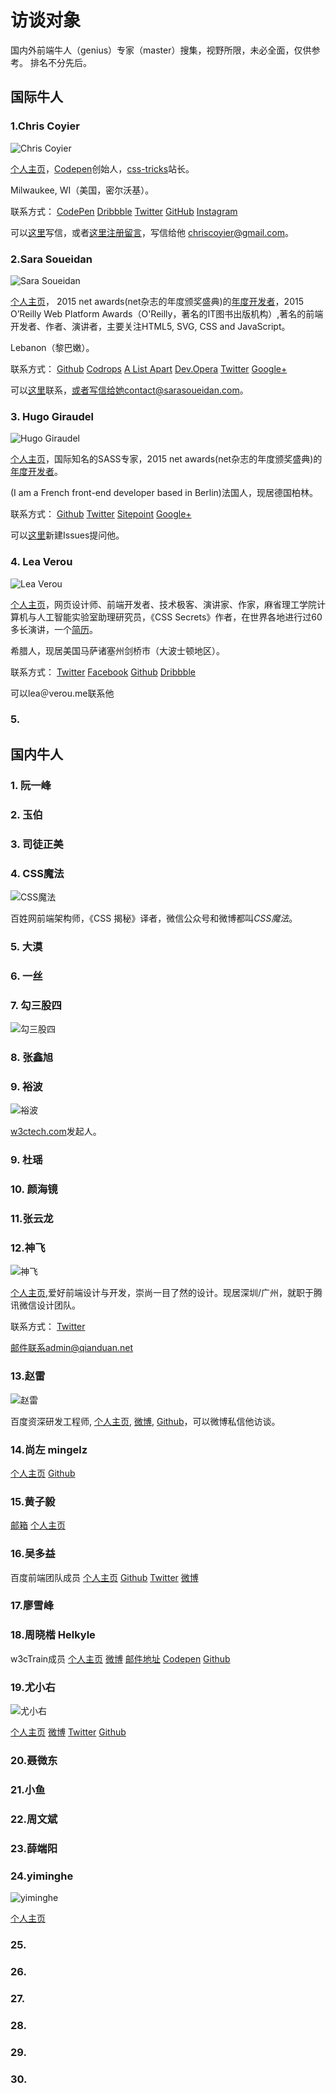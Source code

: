 ﻿# 访谈对象
国内外前端牛人（genius）专家（master）搜集，视野所限，未必全面，仅供参考。
排名不分先后。

## 国际牛人
### 1.Chris Coyier
![Chris Coyier](https://avatars3.githubusercontent.com/u/69156?v=3&s=460)

[个人主页](http://chriscoyier.net/)，[Codepen](http://codepen.io/)创始人，[css-tricks](http://css-tricks.com/)站长。

Milwaukee, WI（美国，密尔沃基）。

联系方式：
[CodePen](//codepen.io/chriscoyier)
[Dribbble](//dribbble.com/chriscoyier)
[Twitter](//twitter.com/chriscoyier)
[GitHub](//github.com/chriscoyier)
[Instagram](//instagram.com/chriscoyier)

可以[这里](http://chriscoyier.net/contact/)写信，或者[这里注册留言](https://css-tricks.com/forums/)，写信给他 chriscoyier@gmail.com。

### 2.Sara Soueidan
![Sara Soueidan](https://avatars0.githubusercontent.com/u/2527933?v=3&s=460)

[个人主页](https://sarasoueidan.com/)， 2015 net awards(net杂志的年度颁奖盛典)的[年度开发者](https://thenetawards.com/longlist/developer/)，2015 O’Reilly Web Platform Awards（O'Reilly，著名的IT图书出版机构）,著名的前端开发者、作者、演讲者，主要关注HTML5, SVG, CSS and JavaScript。

Lebanon（黎巴嫩）。

联系方式：
[Github](https://github.com/SaraSoueidan)
[Codrops](http://tympanus.net/codrops/author/sarasoueidan/)
[A List Apart](http://alistapart.com/author/SaraSoueidan)
[Dev.Opera](https://dev.opera.com/authors/sara-soueidan/)
[Twitter](http://twitter.com/SaraSoueidan)
[Google+](https://plus.google.com/115621441131126533845/posts)

可以[这里](https://sarasoueidan.com/contact/)联系，或者写信给她contact@sarasoueidan.com。

### 3. Hugo Giraudel
![Hugo Giraudel](https://avatars1.githubusercontent.com/u/1889710?v=3&s=460)

[个人主页](http://hugogiraudel.com/)，国际知名的SASS专家，2015 net awards(net杂志的年度颁奖盛典)的[年度开发者](https://thenetawards.com/longlist/developer/)。

(I am a French front-end developer based in Berlin)法国人，现居德国柏林。

联系方式：
[Github](https://github.com/HugoGiraudel)
[Twitter](http://twitter.com/HugoGiraudel)
[Sitepoint](https://www.sitepoint.com/author/hgiraudel/)
[Google+](https://plus.google.com/101697878480386449961)

可以[这里](https://github.com/hugogiraudel/ama)新建Issues提问他。

### 4. Lea Verou
![Lea Verou](http://lea.verou.me/wp-content/uploads/2011/05/smiling.jpg)

[个人主页](http://lea.verou.me/)，网页设计师、前端开发者、技术极客、演讲家、作家，麻省理工学院计算机与人工智能实验室助理研究员，《CSS Secrets》作者，在世界各地进行过60多长演讲，一个[简历](http://lea.verou.me/cv.html)。

希腊人，现居美国马萨诸塞州剑桥市（大波士顿地区）。

联系方式：
[Twitter](http://twitter.com/leaverou)
[Facebook](http://www.facebook.com/leaverou)
[Github](https://github.com/LeaVerou)
[Dribbble](http://dribbble.com/LeaVerou)

可以lea＠verou.me联系他

### 5.


## 国内牛人
### 1. 阮一峰

### 2. 玉伯

### 3. 司徒正美

### 4. CSS魔法
![CSS魔法](https://avatars1.githubusercontent.com/u/1231359?v=3&s=460)

百姓网前端架构师，《CSS 揭秘》译者，微信公众号和微博都叫*CSS魔法*。


### 5. 大漠

### 6. 一丝

### 7. 勾三股四
![勾三股四](http://img2.w3ctech.com/jiongks.jpg)

### 8. 张鑫旭

### 9. 裕波
![裕波](http://tva4.sinaimg.cn/crop.0.0.180.180.180/56c60675jw1e8qgp5bmzyj2050050aa8.jpg)

[w3ctech.com](http://www.w3ctech.com/)发起人。


### 9. 杜瑶

### 10. 颜海镜


### 11.张云龙

### 12.神飞
![神飞](https://www.qianduan.net/content/images/2015/10/avatar.jpg)

[个人主页](//www.qianduan.net),爱好前端设计与开发，崇尚一目了然的设计。现居深圳/广州，就职于腾讯微信设计团队。

联系方式：
[Twitter](http://twitter.com/qianduan)

邮件联系admin@qianduan.net

### 13.赵雷
![赵雷](https://avatars1.githubusercontent.com/u/157338?v=3&s=460)

百度资深研发工程师, [个人主页](http://zhaolei.info/), [微博](http://weibo.com/firede), [Github](https://github.com/firede)，可以微博私信他访谈。


### 14.尚左 mingelz

[个人主页](//mingelz.com/)
[Github](//github.com/mingelz)

### 15.黄子毅

[邮箱](576625322@qq.com)
[个人主页](http://www.wokugame.com/)


### 16.吴多益
百度前端团队成员
[个人主页](http://wuduoyi.com/)
[Github](https://github.com/nwind/)
[Twitter](http://twitter.com/nwind/)
[微博](http://weibo.com/nwind/)

### 17.廖雪峰


### 18.周晓楷 Helkyle
w3cTrain成员
[个人主页](http://helkyle.com/)
[微博](http://weibo.com/joueu)
[邮件地址](helkylefighting@gmail.com)
[Codepen](http://codepen.io/HelKyle/)
[Github](https://github.com/HelKyle)

### 19.尤小右
![尤小右](https://avatars3.githubusercontent.com/u/499550?v=3&s=460)

[个人主页](http://evanyou.me/)
[微博](http://weibo.com/arttechdesign)
[Twitter](https://twitter.com/youyuxi)
[Github](https://github.com/yyx990803)


### 20.聂微东


### 21.小鱼

### 22.周文斌

### 23.薛端阳

### 24.yiminghe
![yiminghe](https://avatars2.githubusercontent.com/u/200876?v=3&s=460)

[个人主页](http://yiminghe.me/)

### 25.

### 26.

### 27.

### 28.

### 29.

### 30.





